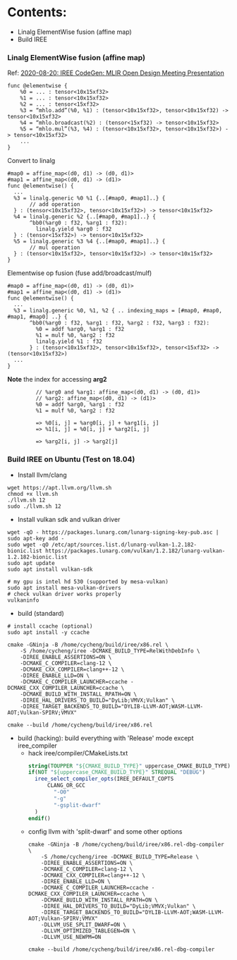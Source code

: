 Contents:
=========
* Linalg ElementWise fusion (affine map)
* Build IREE

### Linalg ElementWise fusion (affine map)
Ref: [2020-08-20: IREE CodeGen: MLIR Open Design Meeting Presentation](https://docs.google.com/presentation/d/1NetHjKAOYg49KixY5tELqFp6Zr2v8_ujGzWZ_3xvqC8/edit#slide=id.g91bae7fd94_1_43) 

```mlir
func @elementwise {
    %0 = ... : tensor<10x15xf32>
    %1 = ... : tensor<10x15xf32>
    %2 = ... : tensor<15xf32>
    %3 = “mhlo.add”(%0, %1) : (tensor<10x15xf32>, tensor<10x15xf32) -> tensor<10x15xf32>
    %4 = “mhlo.broadcast(%2) : (tensor<15xf32) -> tensor<10x15xf32>
    %5 = “mhlo.mul”(%3, %4) : (tensor<10x15xf32>, tensor<10x15xf32>) -> tensor<10x15xf32> 
    ...
}
```

Convert to linalg
```mlir
#map0 = affine_map<(d0, d1) -> (d0, d1)>
#map1 = affine_map<(d0, d1) -> (d1)>
func @elementwise() {
  ...
  %3 = linalg.generic %0 %1 {..[#map0, #map1]..} {
       // add operation
  } : (tensor<10x15xf32>, tensor<10x15xf32>) -> tensor<10x15xf32>
  %4 = linalg.generic %2 {..[#map0, #map1]..} {
       ^bb0(%arg0 : f32, %arg1 : f32):
         linalg.yield %arg0 : f32 
  } : (tensor<15xf32>) -> tensor<10x15xf32>
  %5 = linalg.generic %3 %4 {..[#map0, #map1]..} {
       // mul operation
  } : (tensor<10x15xf32>, tensor<10x15xf32>) -> tensor<10x15xf32>
}
```

Elementwise op fusion (fuse add/broadcast/mulf)
```mlir
#map0 = affine_map<(d0, d1) -> (d0, d1)>
#map1 = affine_map<(d0, d1) -> (d1)>
func @elementwise() {
  ...
  %3 = linalg.generic %0, %1, %2 { .. indexing_maps = [#map0, #map0, #map1, #map0] ..} {
       ^bb0(%arg0 : f32, %arg1 : f32, %arg2 : f32, %arg3 : f32):
         %0 = addf %arg0, %arg1 : f32
         %1 = mulf %0, %arg2 : f32
         linalg.yield %1 : f32
       } : (tensor<10x15xf32>, tensor<10x15xf32>, tensor<15xf32> -> (tensor<10x15xf32>)
  ...
}
```

**Note** the index for accessing **arg2**
```mlir
         // %arg0 and %arg1: affine_map<(d0, d1) -> (d0, d1)>
         // %arg2: affine_map<(d0, d1) -> (d1)>
         %0 = addf %arg0, %arg1 : f32
         %1 = mulf %0, %arg2 : f32

         => %0[i, j] = %arg0[i, j] + %arg1[i, j]
         => %1[i, j] = %0[i, j] + %arg2[i, j]

         => %arg2[i, j] -> %arg2[j]
```

### Build IREE on Ubuntu (Test on 18.04)
* Install llvm/clang
```shell
wget https://apt.llvm.org/llvm.sh
chmod +x llvm.sh
./llvm.sh 12
sudo ./llvm.sh 12
```
* Install vulkan sdk and vulkan driver
``` shell
wget -qO - https://packages.lunarg.com/lunarg-signing-key-pub.asc | sudo apt-key add -
sudo wget -qO /etc/apt/sources.list.d/lunarg-vulkan-1.2.182-bionic.list https://packages.lunarg.com/vulkan/1.2.182/lunarg-vulkan-1.2.182-bionic.list
sudo apt update
sudo apt install vulkan-sdk

# my gpu is intel hd 530 (supported by mesa-vulkan)
sudo apt install mesa-vulkan-drivers
# check vulkan driver works properly
vulkaninfo
```
* build (standard)
```shell
# install ccache (optional)
sudo apt install -y ccache

cmake -GNinja -B /home/cycheng/build/iree/x86.rel \
    -S /home/cycheng/iree -DCMAKE_BUILD_TYPE=RelWithDebInfo \
    -DIREE_ENABLE_ASSERTIONS=ON \
    -DCMAKE_C_COMPILER=clang-12 \
    -DCMAKE_CXX_COMPILER=clang++-12 \
    -DIREE_ENABLE_LLD=ON \
    -DCMAKE_C_COMPILER_LAUNCHER=ccache -DCMAKE_CXX_COMPILER_LAUNCHER=ccache \
    -DCMAKE_BUILD_WITH_INSTALL_RPATH=ON \
    -DIREE_HAL_DRIVERS_TO_BUILD="DyLib;VMVX;Vulkan" \
    -DIREE_TARGET_BACKENDS_TO_BUILD="DYLIB-LLVM-AOT;WASM-LLVM-AOT;Vulkan-SPIRV;VMVX"

cmake --build /home/cycheng/build/iree/x86.rel
```
* build (hacking): build everything with 'Release' mode except iree_compiler
  * hack iree/compiler/CMakeLists.txt
    ```cmake
    string(TOUPPER "${CMAKE_BUILD_TYPE}" uppercase_CMAKE_BUILD_TYPE)
    if(NOT "${uppercase_CMAKE_BUILD_TYPE}" STREQUAL "DEBUG")
      iree_select_compiler_opts(IREE_DEFAULT_COPTS
          CLANG_OR_GCC
            "-O0"
            "-g"
            "-gsplit-dwarf"
      )
    endif()
    ```
  * config llvm with 'split-dwarf' and some other options
    ```shell
    cmake -GNinja -B /home/cycheng/build/iree/x86.rel-dbg-compiler \
        -S /home/cycheng/iree -DCMAKE_BUILD_TYPE=Release \
        -DIREE_ENABLE_ASSERTIONS=ON \
        -DCMAKE_C_COMPILER=clang-12 \
        -DCMAKE_CXX_COMPILER=clang++-12 \
        -DIREE_ENABLE_LLD=ON \
        -DCMAKE_C_COMPILER_LAUNCHER=ccache -DCMAKE_CXX_COMPILER_LAUNCHER=ccache \
        -DCMAKE_BUILD_WITH_INSTALL_RPATH=ON \
        -DIREE_HAL_DRIVERS_TO_BUILD="DyLib;VMVX;Vulkan" \
        -DIREE_TARGET_BACKENDS_TO_BUILD="DYLIB-LLVM-AOT;WASM-LLVM-AOT;Vulkan-SPIRV;VMVX"
        -DLLVM_USE_SPLIT_DWARF=ON \
        -DLLVM_OPTIMIZED_TABLEGEN=ON \
        -DLLVM_USE_NEWPM=ON

    cmake --build /home/cycheng/build/iree/x86.rel-dbg-compiler
    ```
